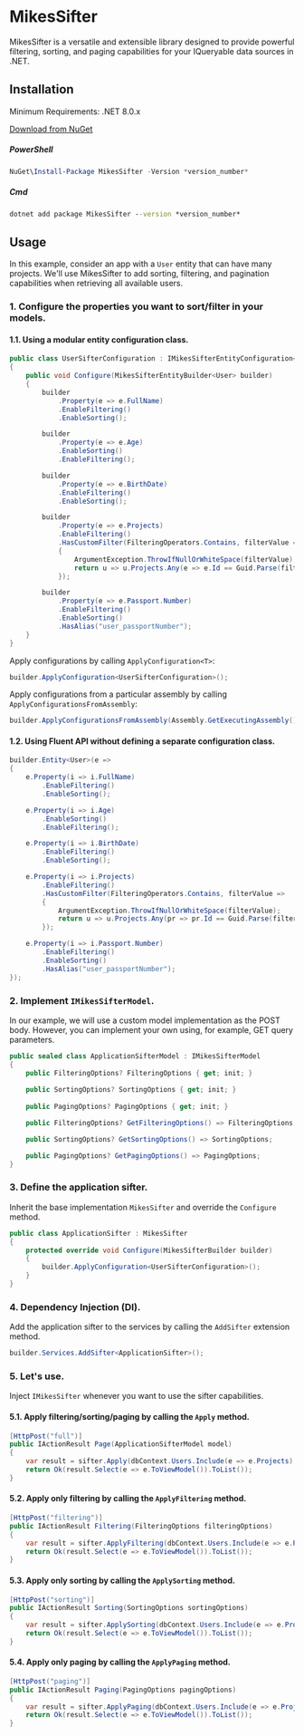 # MikesSifter

MikesSifter is a versatile and extensible library designed to provide powerful filtering, sorting, and paging capabilities for your IQueryable data sources in .NET.

## Installation

Minimum Requirements: .NET 8.0.x

[Download from NuGet](https://www.nuget.org/packages/MikesSifter/)

##### PowerShell

```powershell
NuGet\Install-Package MikesSifter -Version *version_number*
```

##### Cmd

```cmd
dotnet add package MikesSifter --version *version_number*
```

## Usage

In this example, consider an app with a `User` entity that can have many projects. We'll use MikesSifter to add sorting, filtering, and pagination capabilities when retrieving all available users.

### 1. Configure the properties you want to sort/filter in your models.

#### 1.1. Using a modular entity configuration class.

```csharp
public class UserSifterConfiguration : IMikesSifterEntityConfiguration<User>
{
    public void Configure(MikesSifterEntityBuilder<User> builder)
    {
        builder
            .Property(e => e.FullName)
            .EnableFiltering()
            .EnableSorting();

        builder
            .Property(e => e.Age)
            .EnableSorting()
            .EnableFiltering();

        builder
            .Property(e => e.BirthDate)
            .EnableFiltering()
            .EnableSorting();

        builder
            .Property(e => e.Projects)
            .EnableFiltering()
            .HasCustomFilter(FilteringOperators.Contains, filterValue =>
            {
                ArgumentException.ThrowIfNullOrWhiteSpace(filterValue);
                return u => u.Projects.Any(e => e.Id == Guid.Parse(filterValue));
            });

        builder
            .Property(e => e.Passport.Number)
            .EnableFiltering()
            .EnableSorting()
            .HasAlias("user_passportNumber");
    }
}
```

Apply configurations by calling `ApplyConfiguration<T>`:

```csharp
builder.ApplyConfiguration<UserSifterConfiguration>();
```

Apply configurations from a particular assembly by calling `ApplyConfigurationsFromAssembly`:

```csharp
builder.ApplyConfigurationsFromAssembly(Assembly.GetExecutingAssembly());
```

#### 1.2. Using Fluent API without defining a separate configuration class.

```csharp
builder.Entity<User>(e =>
{
    e.Property(i => i.FullName)
        .EnableFiltering()
        .EnableSorting();

    e.Property(i => i.Age)
        .EnableSorting()
        .EnableFiltering();

    e.Property(i => i.BirthDate)
        .EnableFiltering()
        .EnableSorting();

    e.Property(i => i.Projects)
        .EnableFiltering()
        .HasCustomFilter(FilteringOperators.Contains, filterValue =>
        {
            ArgumentException.ThrowIfNullOrWhiteSpace(filterValue);
            return u => u.Projects.Any(pr => pr.Id == Guid.Parse(filterValue));
        });

    e.Property(i => i.Passport.Number)
        .EnableFiltering()
        .EnableSorting()
        .HasAlias("user_passportNumber");
});
```

### 2. Implement `IMikesSifterModel`.

In our example, we will use a custom model implementation as the POST body. However, you can implement your own using, for example, GET query parameters.

```csharp
public sealed class ApplicationSifterModel : IMikesSifterModel
{
    public FilteringOptions? FilteringOptions { get; init; }
    
    public SortingOptions? SortingOptions { get; init; }
    
    public PagingOptions? PagingOptions { get; init; }

    public FilteringOptions? GetFilteringOptions() => FilteringOptions;

    public SortingOptions? GetSortingOptions() => SortingOptions;

    public PagingOptions? GetPagingOptions() => PagingOptions;
}
```

### 3. Define the application sifter.

Inherit the base implementation `MikesSifter` and override the `Configure` method.

```csharp
public class ApplicationSifter : MikesSifter
{
    protected override void Configure(MikesSifterBuilder builder)
    {
        builder.ApplyConfiguration<UserSifterConfiguration>();
    }
}
```

### 4. Dependency Injection (DI).

Add the application sifter to the services by calling the `AddSifter` extension method.

```csharp
builder.Services.AddSifter<ApplicationSifter>();
```

### 5. Let's use.

Inject `IMikesSifter` whenever you want to use the sifter capabilities.

#### 5.1. Apply filtering/sorting/paging by calling the `Apply` method.

```csharp
[HttpPost("full")]
public IActionResult Page(ApplicationSifterModel model)
{
    var result = sifter.Apply(dbContext.Users.Include(e => e.Projects).Include(e => e.Passport), model);
    return Ok(result.Select(e => e.ToViewModel()).ToList());
}
```

#### 5.2. Apply only filtering by calling the `ApplyFiltering` method.

```csharp
[HttpPost("filtering")]
public IActionResult Filtering(FilteringOptions filteringOptions)
{
    var result = sifter.ApplyFiltering(dbContext.Users.Include(e => e.Projects).Include(e => e.Passport), filteringOptions);
    return Ok(result.Select(e => e.ToViewModel()).ToList());
}
```

#### 5.3. Apply only sorting by calling the `ApplySorting` method.

```csharp
[HttpPost("sorting")]
public IActionResult Sorting(SortingOptions sortingOptions)
{
    var result = sifter.ApplySorting(dbContext.Users.Include(e => e.Projects).Include(e => e.Passport), sortingOptions);
    return Ok(result.Select(e => e.ToViewModel()).ToList());
}
```

#### 5.4. Apply only paging by calling the `ApplyPaging` method.

```csharp
[HttpPost("paging")]
public IActionResult Paging(PagingOptions pagingOptions)
{
    var result = sifter.ApplyPaging(dbContext.Users.Include(e => e.Projects).Include(e => e.Passport), pagingOptions);
    return Ok(result.Select(e => e.ToViewModel()).ToList());
}
```